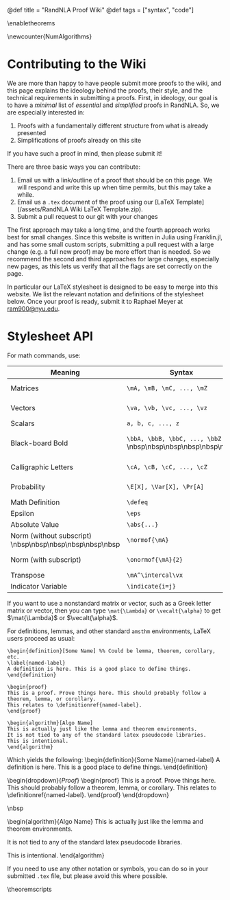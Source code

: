 @def title = "RandNLA Proof Wiki"
@def tags = ["syntax", "code"]

\enabletheorems


\newcounter{NumAlgorithms}

# Contributing to the Wiki

We are more than happy to have people submit more proofs to the wiki, and this page explains the ideology behind the proofs, their style, and the technical requirements in submitting a proofs.
First, in ideology, our goal is to have a _minimal_ list of _essential_ and _simplified_ proofs in RandNLA.
So, we are especially interested in:
1. Proofs with a fundamentally different structure from what is already presented
2. Simplifications of proofs already on this site

If you have such a proof in mind, then please submit it!

There are three basic ways you can contribute:
1. Email us with a link/outline of a proof that should be on this page. We will respond and write this up when time permits, but this may take a while.
1. Email us a `.tex` document of the proof using our [LaTeX Template](/assets/RandNLA Wiki LaTeX Template.zip).
1. Submit a pull request to our git with your changes

The first approach may take a long time, and the fourth approach works best for small changes.
Since this website is written in Julia using Franklin.jl, and has some small custom scripts, submitting a pull request with a large change (e.g. a full new proof) may be more effort than is needed.
So we recommend the second and third approaches for large changes, especially new pages, as this lets us verify that all the flags are set correctly on the page.

In particular our LaTeX stylesheet is designed to be easy to merge into this website.
We list the relevant notation and definitions of the stylesheet below.
Once your proof is ready, submit it to Raphael Meyer at [ram900@nyu.edu](ram900@nyu.edu).

# Stylesheet API

For math commands, use:

| Meaning | Syntax | Appearance |
| --- | --- | --- |
| Matrices | `\mA, \mB, \mC, ..., \mZ` | $\mA$, $\mB$, $\mC$, ..., $\mZ$ |
| Vectors | `\va, \vb, \vc, ..., \vz` | $\va$, $\vb$, $\vc$, ..., $\vz$ |
| Scalars | `a, b, c, ..., z` | $a$, $b$, $c$, ..., $z$ |
| Black-board Bold | `\bbA, \bbB, \bbC, ..., \bbZ` \nbsp\nbsp\nbsp\nbsp\nbsp\nbsp | $\bbA$, $\bbB$, $\bbC$, ..., $\bbZ$ |
| Calligraphic Letters | `\cA, \cB, \cC, ..., \cZ` | $\cA$, $\cB$, $\cC$, ..., $\cZ$ |
| Probability | `\E[X], \Var[X], \Pr[A]` | $\E[X]$, $\Var[X]$, $\Pr[A]$ |
| Math Definition | `\defeq` | $\defeq$ |
| Epsilon | `\eps` | $\eps$ |
| Absolute Value | `\abs{...}` | $\abs{...}$ |
| Norm (without subscript) \nbsp\nbsp\nbsp\nbsp\nbsp\nbsp | `\normof{\mA}` | $\normof{\mA}$ |
| Norm (with subscript) | `\onormof{\mA}{2}` | $\onormof{\mA}{2}$ |
| Transpose | `\mA^\intercal\vx` | $\mA^\intercal\vx$ |
| Indicator Variable | `\indicate{i=j}` | $\indicate{i=j}$ |

If you want to use a nonstandard matrix or vector, such as a Greek letter matrix or vector, then you can type `\mat{\Lambda}` or `\vecalt{\alpha}` to get $\mat{\Lambda}$ or $\vecalt{\alpha}$.

For definitions, lemmas, and other standard `amsthm` environments, LaTeX users proceed as usual:
```
\begin{definition}[Some Name] %% Could be lemma, theorem, corollary, etc.
\label{named-label}
A definition is here. This is a good place to define things.
\end{definition}

\begin{proof}
This is a proof. Prove things here. This should probably follow a theorem, lemma, or corollary.
This relates to \definitionref{named-label}.
\end{proof}

\begin{algorithm}[Algo Name]
This is actually just like the lemma and theorem environments.
It is not tied to any of the standard latex pseudocode libraries.
This is intentional.
\end{algorithm}
```
Which yields the following:
\begin{definition}{Some Name}{named-label}
A definition is here. This is a good place to define things.
\end{definition}

\begin{dropdown}{_Proof_}
\begin{proof}
This is a proof. Prove things here. This should probably follow a theorem, lemma, or corollary.
This relates to \definitionref{named-label}.
\end{proof}
\end{dropdown}

\nbsp

\begin{algorithm}{Algo Name}
This is actually just like the lemma and theorem environments.

It is not tied to any of the standard latex pseudocode libraries.

This is intentional.
\end{algorithm}


If you need to use any other notation or symbols, you can do so in your submitted `.tex` file, but please avoid this where possible.

\theoremscripts

